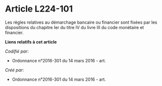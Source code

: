 # Article L224-101

Les règles relatives au démarchage bancaire ou financier sont fixées par les dispositions du chapitre Ier du titre IV du
livre III du code monétaire et financier.

**Liens relatifs à cet article**

_Codifié par_:

  - Ordonnance n°2016-301 du 14 mars 2016 - art.

_Créé par_:

  - Ordonnance n°2016-301 du 14 mars 2016 - art.
